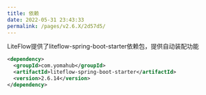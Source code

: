 ```yaml
---
title: 依赖
date: 2022-05-31 23:43:33
permalink: /pages/v2.6.X/2d57d5/
---
```


LiteFlow提供了liteflow-spring-boot-starter依赖包，提供自动装配功能

```xml
<dependency>
  <groupId>com.yomahub</groupId>
  <artifactId>liteflow-spring-boot-starter</artifactId>
  <version>2.6.14</version>
</dependency>
```